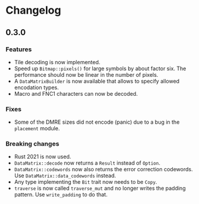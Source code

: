 # Changelog

## 0.3.0

### Features

- Tile decoding is now implemented.
- Speed up `Bitmap::pixels()` for large symbols by about factor six. The performance
  should now be linear in the number of pixels.
- A `DataMatrixBuilder` is now available that allows to specify allowed encodation types.
- Macro and FNC1 characters can now be decoded.

### Fixes

- Some of the DMRE sizes did not encode (panic) due to a bug in the
  `placement` module.

### Breaking changes

- Rust 2021 is now used.
- `DataMatrix::decode` now returns a `Result` instead of `Option`.
- `DataMatrix::codewords` now also returns the error correction codewords.
  Use `DataMatrix::data_codewords` instead.
- Any type implementing the `Bit` trait now needs to be `Copy`.
- `traverse` is now called `traverse_mut` and no longer writes the padding pattern.
  Use `write_padding` to do that.